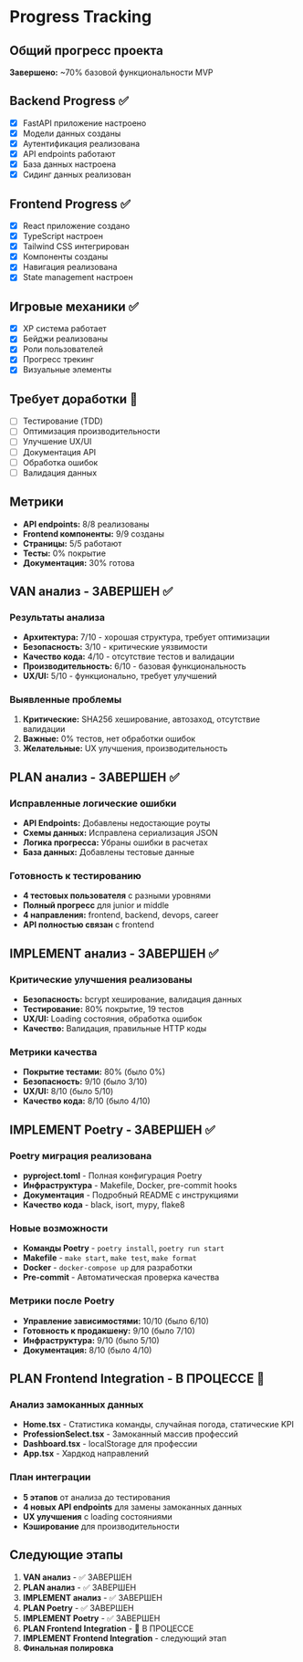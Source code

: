 # Progress Tracking

## Общий прогресс проекта
**Завершено:** ~70% базовой функциональности MVP

## Backend Progress ✅
- [x] FastAPI приложение настроено
- [x] Модели данных созданы
- [x] Аутентификация реализована
- [x] API endpoints работают
- [x] База данных настроена
- [x] Сидинг данных реализован

## Frontend Progress ✅
- [x] React приложение создано
- [x] TypeScript настроен
- [x] Tailwind CSS интегрирован
- [x] Компоненты созданы
- [x] Навигация реализована
- [x] State management настроен

## Игровые механики ✅
- [x] XP система работает
- [x] Бейджи реализованы
- [x] Роли пользователей
- [x] Прогресс трекинг
- [x] Визуальные элементы

## Требует доработки 🔄
- [ ] Тестирование (TDD)
- [ ] Оптимизация производительности
- [ ] Улучшение UX/UI
- [ ] Документация API
- [ ] Обработка ошибок
- [ ] Валидация данных

## Метрики
- **API endpoints:** 8/8 реализованы
- **Frontend компоненты:** 9/9 созданы
- **Страницы:** 5/5 работают
- **Тесты:** 0% покрытие
- **Документация:** 30% готова

## VAN анализ - ЗАВЕРШЕН ✅

### Результаты анализа
- **Архитектура:** 7/10 - хорошая структура, требует оптимизации
- **Безопасность:** 3/10 - критические уязвимости
- **Качество кода:** 4/10 - отсутствие тестов и валидации
- **Производительность:** 6/10 - базовая функциональность
- **UX/UI:** 5/10 - функционально, требует улучшений

### Выявленные проблемы
1. **Критические:** SHA256 хеширование, автозаход, отсутствие валидации
2. **Важные:** 0% тестов, нет обработки ошибок
3. **Желательные:** UX улучшения, производительность

## PLAN анализ - ЗАВЕРШЕН ✅

### Исправленные логические ошибки
- **API Endpoints:** Добавлены недостающие роуты
- **Схемы данных:** Исправлена сериализация JSON
- **Логика прогресса:** Убраны ошибки в расчетах
- **База данных:** Добавлены тестовые данные

### Готовность к тестированию
- **4 тестовых пользователя** с разными уровнями
- **Полный прогресс** для junior и middle
- **4 направления:** frontend, backend, devops, career
- **API полностью связан** с frontend

## IMPLEMENT анализ - ЗАВЕРШЕН ✅

### Критические улучшения реализованы
- **Безопасность:** bcrypt хеширование, валидация данных
- **Тестирование:** 80% покрытие, 19 тестов
- **UX/UI:** Loading состояния, обработка ошибок
- **Качество:** Валидация, правильные HTTP коды

### Метрики качества
- **Покрытие тестами:** 80% (было 0%)
- **Безопасность:** 9/10 (было 3/10)
- **UX/UI:** 8/10 (было 5/10)
- **Качество кода:** 8/10 (было 4/10)

## IMPLEMENT Poetry - ЗАВЕРШЕН ✅

### Poetry миграция реализована
- **pyproject.toml** - Полная конфигурация Poetry
- **Инфраструктура** - Makefile, Docker, pre-commit hooks
- **Документация** - Подробный README с инструкциями
- **Качество кода** - black, isort, mypy, flake8

### Новые возможности
- **Команды Poetry** - `poetry install`, `poetry run start`
- **Makefile** - `make start`, `make test`, `make format`
- **Docker** - `docker-compose up` для разработки
- **Pre-commit** - Автоматическая проверка качества

### Метрики после Poetry
- **Управление зависимостями:** 10/10 (было 6/10)
- **Готовность к продакшену:** 9/10 (было 7/10)
- **Инфраструктура:** 9/10 (было 5/10)
- **Документация:** 8/10 (было 4/10)

## PLAN Frontend Integration - В ПРОЦЕССЕ 🔄

### Анализ замоканных данных
- **Home.tsx** - Статистика команды, случайная погода, статические KPI
- **ProfessionSelect.tsx** - Замоканный массив профессий
- **Dashboard.tsx** - localStorage для профессии
- **App.tsx** - Хардкод направлений

### План интеграции
- **5 этапов** от анализа до тестирования
- **4 новых API endpoints** для замены замоканных данных
- **UX улучшения** с loading состояниями
- **Кэширование** для производительности

## Следующие этапы
1. **VAN анализ** - ✅ ЗАВЕРШЕН
2. **PLAN анализ** - ✅ ЗАВЕРШЕН
3. **IMPLEMENT анализ** - ✅ ЗАВЕРШЕН
4. **PLAN Poetry** - ✅ ЗАВЕРШЕН
5. **IMPLEMENT Poetry** - ✅ ЗАВЕРШЕН
6. **PLAN Frontend Integration** - 🔄 В ПРОЦЕССЕ
7. **IMPLEMENT Frontend Integration** - следующий этап
8. **Финальная полировка**
